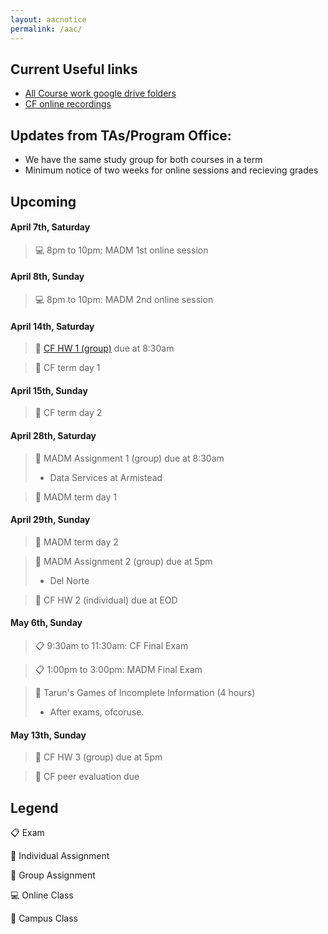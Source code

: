 ```yaml
---
layout: aacnotice
permalink: /aac/
---
```


## Current Useful links
* [All Course work google drive folders](https://drive.google.com/drive/u/1/folders/1mYYYbyB3R1y9sBMQAwEXjPEb63WUc4CH)
 * [CF online recordings](https://drive.google.com/drive/folders/1X7yVbCScdB6gCNLyVEgFAQ7XfKT9nFCn)

## Updates from TAs/Program Office:
* We have the same study group for both courses in a term
* Minimum notice of two weeks for online sessions and recieving grades

## Upcoming
#### April 7th, Saturday
> :computer: 8pm to 10pm: MADM 1st online session

#### April 8th, Sunday
> :computer: 8pm to 10pm: MADM 2nd online session

#### April 14th, Saturday
> :busts_in_silhouette: [CF HW 1 (group)](http://lms2.exchange.isb.edu/mod/resource/view.php?id=55501) due at 8:30am

> :notebook: CF term day 1

#### April 15th, Sunday
> :notebook: CF term day 2

#### April 28th, Saturday
> :busts_in_silhouette: MADM Assignment 1 (group) due at 8:30am
> * Data Services at Armistead

> :notebook: MADM term day 1

#### April 29th, Sunday
> :notebook: MADM term day 2

> :busts_in_silhouette: MADM Assignment 2 (group) due at 5pm
> * Del Norte

> :bust_in_silhouette: CF HW 2 (individual) due at EOD

#### May 6th, Sunday
> :clipboard: 9:30am to 11:30am: CF Final Exam

> :clipboard: 1:00pm to 3:00pm: MADM Final Exam

> :notebook: Tarun's Games of Incomplete Information (4 hours)
> * After exams, ofcoruse.

#### May 13th, Sunday
> :busts_in_silhouette: CF HW 3 (group) due at 5pm

> :bust_in_silhouette: CF peer evaluation due


## Legend
:clipboard: Exam

:bust_in_silhouette: Individual Assignment

:busts_in_silhouette: Group Assignment

:computer: Online Class

:notebook: Campus Class
